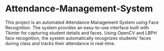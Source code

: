 # Attendance-Management-System
This project is an automated Attendance Management System using Face Recognition. The system provides an easy-to-use interface built with Tkinter for capturing student details and faces. Using OpenCV and LBPH face recognition, the system automatically recognizes students' faces during class and tracks their attendance in real-time.
